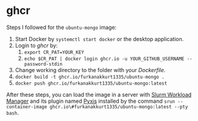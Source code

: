 # ghcr

Steps I followed for the `ubuntu-mongo` image:

1. Start Docker by `systemctl start docker` or the desktop application.
2. Login to _ghcr_ by:
    1. `export CR_PAT=YOUR_KEY`
    2. `echo $CR_PAT | docker login ghcr.io -u YOUR_GITHUB_USERNAME --password-stdin`
3. Change working directory to the folder with your _Dockerfile_.
3. `docker build -t ghcr.io/furkanakkurt1335/ubuntu-mongo .`
4. `docker push ghcr.io/furkanakkurt1335/ubuntu-mongo:latest`

After these steps, you can load the image in a server with [Slurm Workload Manager](https://slurm.schedmd.com) and its plugin named [Pyxis](https://github.com/NVIDIA/pyxis) installed by the command `srun --container-image ghcr.io\#furkanakkurt1335/ubuntu-mongo:latest --pty bash`.
